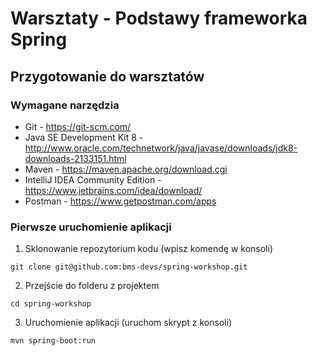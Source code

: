# Warsztaty - Podstawy frameworka Spring

## Przygotowanie do warsztatów

### Wymagane narzędzia
* Git - https://git-scm.com/
* Java SE Development Kit 8 - http://www.oracle.com/technetwork/java/javase/downloads/jdk8-downloads-2133151.html
* Maven - https://maven.apache.org/download.cgi
* IntelliJ IDEA Community Edition - https://www.jetbrains.com/idea/download/
* Postman - https://www.getpostman.com/apps

### Pierwsze uruchomienie aplikacji
1. Sklonowanie repozytorium kodu (wpisz komendę w konsoli)

`git clone git@github.com:bms-devs/spring-workshop.git`

2. Przejście do folderu z projektem

`cd spring-workshop`

3. Uruchomienie aplikacji (uruchom skrypt z konsoli)

`mvn spring-boot:run`
